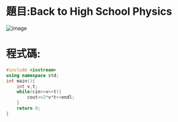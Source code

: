 # 題目:Back to High School Physics
![image](https://github.com/HoChenYu/Programming-practice/assets/63805851/78293f82-d7cb-4662-bb8c-b76db9e30a61)
# 程式碼:
````C++
#include <iostream>
using namespace std;
int main(){
	int v,t;
	while(cin>>v>>t){
		cout<<2*v*t<<endl;
	}
	return 0;
}
````
